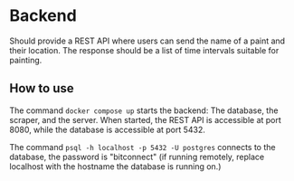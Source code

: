 # Backend

Should provide a REST API where users can send the name of a paint and their location. The response should be a list of time intervals suitable for painting.

## How to use
The command `docker compose up` starts the backend: The database, the scraper, and the server. When started, the REST API is accessible at port 8080, 
while the database is accessible at port 5432.

The command `psql -h localhost -p 5432 -U postgres` connects to the database, the password is "bitconnect"
(if running remotely, replace localhost with the hostname the database is running on.)

